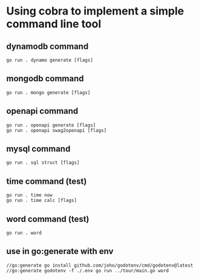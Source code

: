 # Using cobra to implement a simple command line tool

## dynamodb command

```golang
go run . dynamo generate [flags]
```

## mongodb command

```golang
go run . mongo generate [flags]
```

## openapi command

```golang
go run . openapi generate [flags]
go run . openapi swag2openapi [flags]
```

## mysql command

```golang
go run . sql struct [flags]
```

## time command (test)

```golang
go run . time now
go run . time calc [flags]
```

## word command (test)

```golang
go run . word
```

## use in go:generate with env

```golang
//go:generate go install github.com/joho/godotenv/cmd/godotenv@latest
//go:generate godotenv -f ./.env go run ../tour/main.go word
```
